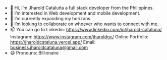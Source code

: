 - 👋 Hi, I’m Jharold Cataluña a full stack developer from the Philippines.
- 👀 I’m interested in Web development and mobile development.
- 🌱 I’m currently expanding my horizons
- 💞️ I’m looking to collaborate on whoever who wants to connect with me.
- 📫 You can go to
 Linkedin: https://www.linkedin.com/in/jharold-cataluna/
 Instagram: https://www.instagram.com/jharoldgc/
 Online Portfolio: https://jharoldcataluna.vercel.app/
 Email: business.jharoldcataluna@gmail.com
- 😄 Pronouns: Billionaire


